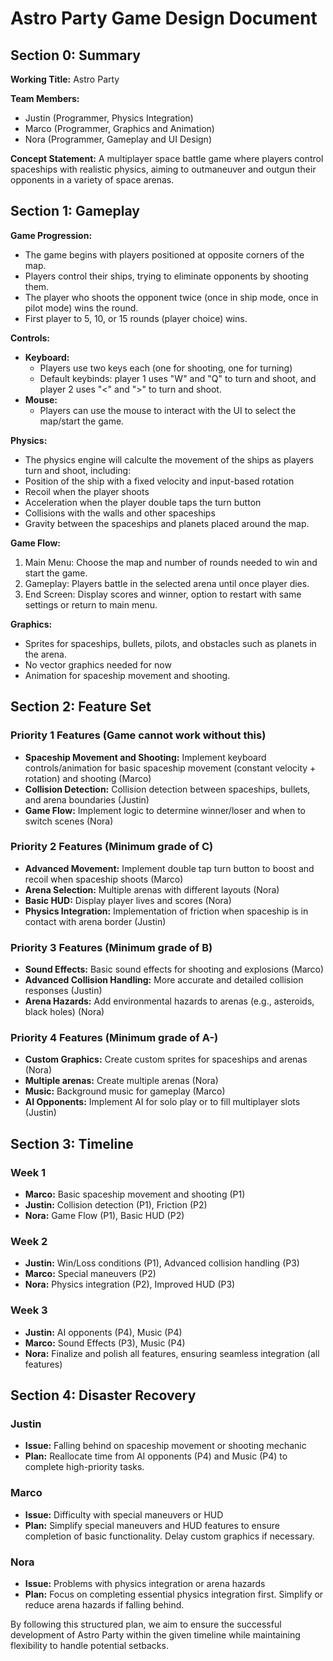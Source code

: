 # Astro Party Game Design Document

## Section 0: Summary

**Working Title:** Astro Party

**Team Members:**
- Justin (Programmer, Physics Integration)
- Marco (Programmer, Graphics and Animation)
- Nora (Programmer, Gameplay and UI Design)

**Concept Statement:** A multiplayer space battle game where players control spaceships with realistic physics, aiming to outmaneuver and outgun their opponents in a variety of space arenas.

## Section 1: Gameplay

**Game Progression:**
- The game begins with players positioned at opposite corners of the map.
- Players control their ships, trying to eliminate opponents by shooting them.
- The player who shoots the opponent twice (once in ship mode, once in pilot mode) wins the round.
- First player to 5, 10, or 15 rounds (player choice) wins.

**Controls:**
- **Keyboard:**
  - Players use two keys each (one for shooting, one for turning)
  - Default keybinds: player 1 uses "W" and "Q" to turn and shoot, and player 2 uses "<" and ">" to turn and shoot.
- **Mouse:** 
  - Players can use the mouse to interact with the UI to select the map/start the game.

**Physics:**
- The physics engine will calculte the movement of the ships as players turn and shoot, including:
- Position of the ship with a fixed velocity and input-based rotation
- Recoil when the player shoots
- Acceleration when the player double taps the turn button
- Collisions with the walls and other spaceships
- Gravity between the spaceships and planets placed around the map.

**Game Flow:**
1. Main Menu: Choose the map and number of rounds needed to win and start the game.
2. Gameplay: Players battle in the selected arena until once player dies.
3. End Screen: Display scores and winner, option to restart with same settings or return to main menu.

**Graphics:**
- Sprites for spaceships, bullets, pilots, and obstacles such as planets in the arena.
- No vector graphics needed for now
- Animation for spaceship movement and shooting.

## Section 2: Feature Set

### Priority 1 Features (Game cannot work without this)
- **Spaceship Movement and Shooting:** Implement keyboard controls/animation for basic spaceship movement (constant velocity + rotation) and shooting (Marco)
- **Collision Detection:** Collision detection between spaceships, bullets, and arena boundaries (Justin)
- **Game Flow:** Implement logic to determine winner/loser and when to switch scenes (Nora)

### Priority 2 Features (Minimum grade of C)
- **Advanced Movement:** Implement double tap turn button to boost and recoil when spaceship shoots (Marco)
- **Arena Selection:** Multiple arenas with different layouts (Nora)
- **Basic HUD:** Display player lives and scores (Nora)
- **Physics Integration:** Implementation of friction when spaceship is in contact with arena border (Justin)

### Priority 3 Features (Minimum grade of B)
- **Sound Effects:** Basic sound effects for shooting and explosions (Marco)
- **Advanced Collision Handling:** More accurate and detailed collision responses (Justin)
- **Arena Hazards:** Add environmental hazards to arenas (e.g., asteroids, black holes) (Nora)

### Priority 4 Features (Minimum grade of A-)
- **Custom Graphics:** Create custom sprites for spaceships and arenas (Nora)
- **Multiple arenas:** Create multiple arenas (Nora)
- **Music:** Background music for gameplay (Marco)
- **AI Opponents:** Implement AI for solo play or to fill multiplayer slots (Justin)

## Section 3: Timeline

### Week 1
- **Marco:** Basic spaceship movement and shooting (P1)
- **Justin:** Collision detection (P1), Friction (P2)
- **Nora:** Game Flow (P1), Basic HUD (P2)

### Week 2
- **Justin:** Win/Loss conditions (P1), Advanced collision handling (P3)
- **Marco:** Special maneuvers (P2)
- **Nora:** Physics integration (P2), Improved HUD (P3)

### Week 3
- **Justin:** AI opponents (P4), Music (P4)
- **Marco:** Sound Effects (P3), Music (P4)
- **Nora:** Finalize and polish all features, ensuring seamless integration (all features)

## Section 4: Disaster Recovery

### Justin
- **Issue:** Falling behind on spaceship movement or shooting mechanic
- **Plan:** Reallocate time from AI opponents (P4) and Music (P4) to complete high-priority tasks.

### Marco
- **Issue:** Difficulty with special maneuvers or HUD
- **Plan:** Simplify special maneuvers and HUD features to ensure completion of basic functionality. Delay custom graphics if necessary.

### Nora
- **Issue:** Problems with physics integration or arena hazards
- **Plan:** Focus on completing essential physics integration first. Simplify or reduce arena hazards if falling behind.

By following this structured plan, we aim to ensure the successful development of Astro Party within the given timeline while maintaining flexibility to handle potential setbacks.



